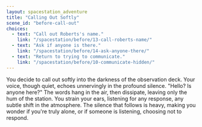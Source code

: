 ```yaml
---
layout: spacestation_adventure
title: "Calling Out Softly"
scene_id: "before-call-out"
choices:
  - text: "Call out Roberts's name."
    link: "/spacestation/before/13-call-roberts-name/"
  - text: "Ask if anyone is there."
    link: "/spacestation/before/14-ask-anyone-there/"
  - text: "Return to trying to communicate."
    link: "/spacestation/before/10-communicate-hidden/"
---
```


You decide to call out softly into the darkness of the observation deck. Your voice, though quiet, echoes unnervingly in the profound silence. "Hello? Is anyone here?" The words hang in the air, then dissipate, leaving only the hum of the station. You strain your ears, listening for any response, any subtle shift in the atmosphere. The silence that follows is heavy, making you wonder if you're truly alone, or if someone is listening, choosing not to respond.
